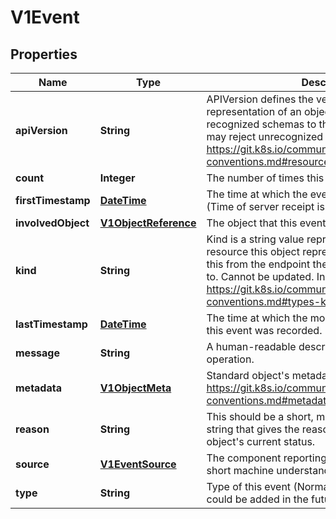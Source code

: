 
# V1Event

## Properties
Name | Type | Description | Notes
------------ | ------------- | ------------- | -------------
**apiVersion** | **String** | APIVersion defines the versioned schema of this representation of an object. Servers should convert recognized schemas to the latest internal value, and may reject unrecognized values. More info: https://git.k8s.io/community/contributors/devel/api-conventions.md#resources |  [optional]
**count** | **Integer** | The number of times this event has occurred. |  [optional]
**firstTimestamp** | [**DateTime**](DateTime.md) | The time at which the event was first recorded. (Time of server receipt is in TypeMeta.) |  [optional]
**involvedObject** | [**V1ObjectReference**](V1ObjectReference.md) | The object that this event is about. | 
**kind** | **String** | Kind is a string value representing the REST resource this object represents. Servers may infer this from the endpoint the client submits requests to. Cannot be updated. In CamelCase. More info: https://git.k8s.io/community/contributors/devel/api-conventions.md#types-kinds |  [optional]
**lastTimestamp** | [**DateTime**](DateTime.md) | The time at which the most recent occurrence of this event was recorded. |  [optional]
**message** | **String** | A human-readable description of the status of this operation. |  [optional]
**metadata** | [**V1ObjectMeta**](V1ObjectMeta.md) | Standard object&#39;s metadata. More info: https://git.k8s.io/community/contributors/devel/api-conventions.md#metadata | 
**reason** | **String** | This should be a short, machine understandable string that gives the reason for the transition into the object&#39;s current status. |  [optional]
**source** | [**V1EventSource**](V1EventSource.md) | The component reporting this event. Should be a short machine understandable string. |  [optional]
**type** | **String** | Type of this event (Normal, Warning), new types could be added in the future |  [optional]



